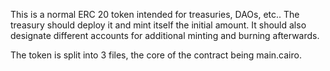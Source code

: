 This is a normal ERC 20 token intended for treasuries, DAOs, etc.. The treasury
should deploy it and mint itself the initial amount. It should also designate
different accounts for additional minting and burning afterwards.

The token is split into 3 files, the core of the contract being main.cairo. 